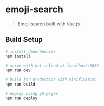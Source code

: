# emoji-search

> Emoji search built with Vue.js

## Build Setup

``` bash
# install dependencies
npm install

# serve with hot reload at localhost:8080
npm run dev

# build for production with minification
npm run build

# deploy using gh-pages
npm run deploy
```
